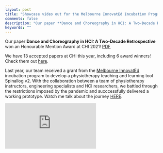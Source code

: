 ```yaml
---
layout: post
title: "Showcase video out for the Melbourne InnovatEd Incubation Program"
comments: false
description: "Our paper **Dance and Choreography in HCI: A Two-Decade Retrospective** has won an Honourable Mention Award at CHI 2021!"
keywords: ""
---
```


Our paper **Dance and Choreography in HCI: A Two-Decade Retrospective** won an Honourable Mention Award at CHI 2021! <a href="https://qiushi-zhou.github.io/PDF/CHI-2021-dance.pdf">PDF</a>

We have 13 accepted papers at CHI this year, including 6 award winners! Check them out <a href="https://cis.unimelb.edu.au/hci/news/chi-2021-papers/">here</a>.

Last year, our team received a grant from the <a href="https://www.unimelb.edu.au/mec/melbourne-innovated">Melbourne InnovatEd</a> incubation program to develop a physiotherapy teaching and learning tool Spinallog v2. With the collaboration between a team of physiotherapy instructors, engineering specialists and HCI researchers, we battled through the restrictions imposed by the pandemic and succcessfully delivered a working prototype. Watch me talk about the journey <a href="https://www.unimelb.edu.au/mec/melbourne-innovated/innovated-showcase">HERE</a>.

<div class="video-container"><iframe src="https://vimeo.com/556975121" frameborder="0" allowfullscreen></iframe></div>